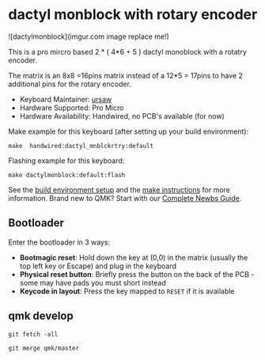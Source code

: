 # dactyl monblock with rotary encoder

![dactylmonblock](imgur.com image replace me!)

This is a pro mircro based 2 * ( 4*6 + 5 ) dactyl monoblock with a rotatry encoder. 

The matrix is an 8x8 =16pins matrix instead of a 12*5 = 17pins to have 2 additional pins for the rotary encoder.

* Keyboard Maintainer: [ursaw](https://github.com/ursaw)
* Hardware Supported: Pro Micro  
* Hardware Availability: Handwired, no PCB's available (for now)  

Make example for this keyboard (after setting up your build environment):

    make  handwired:dactyl_mnblckrtry:default

Flashing example for this keyboard:

    make dactylmonblock:default:flash

See the [build environment setup](https://docs.qmk.fm/#/getting_started_build_tools) and the [make instructions](https://docs.qmk.fm/#/getting_started_make_guide) for more information. Brand new to QMK? Start with our [Complete Newbs Guide](https://docs.qmk.fm/#/newbs).

## Bootloader

Enter the bootloader in 3 ways:

* **Bootmagic reset**: Hold down the key at (0,0) in the matrix (usually the top left key or Escape) and plug in the keyboard
* **Physical reset button**: Briefly press the button on the back of the PCB - some may have pads you must short instead
* **Keycode in layout**: Press the key mapped to `RESET` if it is available


## qmk develop 

```
git fetch -all

git merge qmk/master
```
